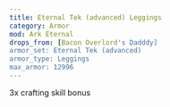 ```yaml
---
title: Eternal Tek (advanced) Leggings
category: Armor
mod: Ark Eternal
drops_from: [Bacon Overlord's Dadddy]
armor_set: Eternal Tek (advanced)
armor_type: Leggings
max_armor: 12996
---
```


3x crafting skill bonus

